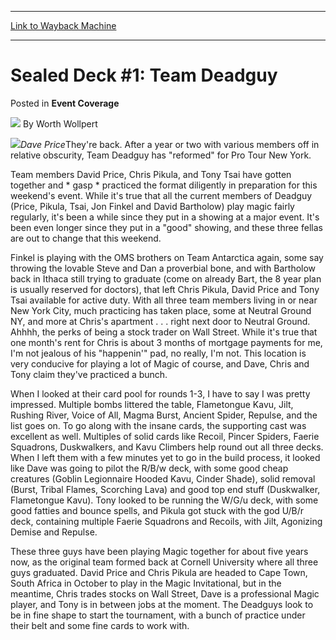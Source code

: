 
---
[Link to Wayback Machine](https://web.archive.org/web/20201111203607/https://magic.wizards.com/en/articles/archive/event-coverage/sealed-deck-1-team-deadguy-2000-01-01-0)

[_metadata_:author]:- "Worth Wollpert"
[_metadata_:description]:- "Dave PriceThey're back. After a year or two with various members off in relative obscurity, Team Deadguy has `reformed` for Pro Tour New York."
[_metadata_:generator]:- "Drupal 7 (http://drupal.org)"
[_metadata_:node]:- "748001"
[_metadata_:publish_date]:- "2000-01-01"
[_metadata_:source]:- "div-main-content"
[_metadata_:title]:- "Sealed Deck #1: Team Deadguy"
[_metadata_:wayback_capture_timestamp]:- "2020-11-11 20:36:07"
[_metadata_:wayback_raw_url]:- "https://web.archive.org/web/20201111203607id_/https://magic.wizards.com/en/articles/archive/event-coverage/sealed-deck-1-team-deadguy-2000-01-01-0"
[_metadata_:wayback_url]:- "https://magic.wizards.com/en/articles/archive/event-coverage/sealed-deck-1-team-deadguy-2000-01-01-0"
---


Sealed Deck #1: Team Deadguy
============================



 Posted in **Event Coverage**







![](https://media.magic.wizards.com/styles/auth_small/public/images/person/worth-wollpert.jpg)
By Worth Wollpert











![](https://media.magic.wizards.com/image_legacy_migration/sideboard/images/ptny01/a958.jpg)*Dave Price*They're back. After a year or two with various members off in relative obscurity, Team Deadguy has "reformed" for Pro Tour New York.


Team members David Price, Chris Pikula, and Tony Tsai have gotten together and \* gasp \* practiced the format diligently in preparation for this weekend's event. While it's true that all the current members of Deadguy (Price, Pikula, Tsai, Jon Finkel and David Bartholow) play magic fairly regularly, it's been a while since they put in a showing at a major event. It's been even longer since they put in a "good" showing, and these three fellas are out to change that this weekend.


Finkel is playing with the OMS brothers on Team Antarctica again, some say throwing the lovable Steve and Dan a proverbial bone, and with Bartholow back in Ithaca still trying to graduate (come on already Bart, the 8 year plan is usually reserved for doctors), that left Chris Pikula, David Price and Tony Tsai available for active duty. With all three team members living in or near New York City, much practicing has taken place, some at Neutral Ground NY, and more at Chris's apartment . . . right next door to Neutral Ground. Ahhhh, the perks of being a stock trader on Wall Street. While it's true that one month's rent for Chris is about 3 months of mortgage payments for me, I'm not jealous of his "happenin'" pad, no really, I'm not. This location is very conducive for playing a lot of Magic of course, and Dave, Chris and Tony claim they've practiced a bunch.


When I looked at their card pool for rounds 1-3, I have to say I was pretty impressed. Multiple bombs littered the table, Flametongue Kavu, Jilt, Rushing River, Voice of All, Magma Burst, Ancient Spider, Repulse, and the list goes on. To go along with the insane cards, the supporting cast was excellent as well. Multiples of solid cards like Recoil, Pincer Spiders, Faerie Squadrons, Duskwalkers, and Kavu Climbers help round out all three decks. When I left them with a few minutes yet to go in the build process, it looked like Dave was going to pilot the R/B/w deck, with some good cheap creatures (Goblin Legionnaire Hooded Kavu, Cinder Shade), solid removal (Burst, Tribal Flames, Scorching Lava) and good top end stuff (Duskwalker, Flametongue Kavu). Tony looked to be running the W/G/u deck, with some good fatties and bounce spells, and Pikula got stuck with the god U/B/r deck, containing multiple Faerie Squadrons and Recoils, with Jilt, Agonizing Demise and Repulse.


These three guys have been playing Magic together for about five years now, as the original team formed back at Cornell University where all three guys graduated. David Price and Chris Pikula are headed to Cape Town, South Africa in October to play in the Magic Invitational, but in the meantime, Chris trades stocks on Wall Street, Dave is a professional Magic player, and Tony is in between jobs at the moment. The Deadguys look to be in fine shape to start the tournament, with a bunch of practice under their belt and some fine cards to work with.







